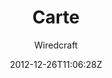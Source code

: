 ---
title: "Carte"
github: https://github.com/Wiredcraft/carte
demo: http://wiredcraft.github.io/carte/
author: Wiredcraft

ssg:
  - Jekyll
cms:
  - No Cms
date: 2012-12-26T11:06:28Z
github_branch: gh-pages
description: "Simple Jekyll-based documentation site for APIs."
stale: true
---